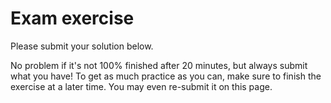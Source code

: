 # Exam exercise

Please submit your solution below.

No problem if it's not 100% finished after 20 minutes, but always submit what you have! To get as much practice as you can, make sure to finish the exercise at a later time. You may even re-submit it on this page.
